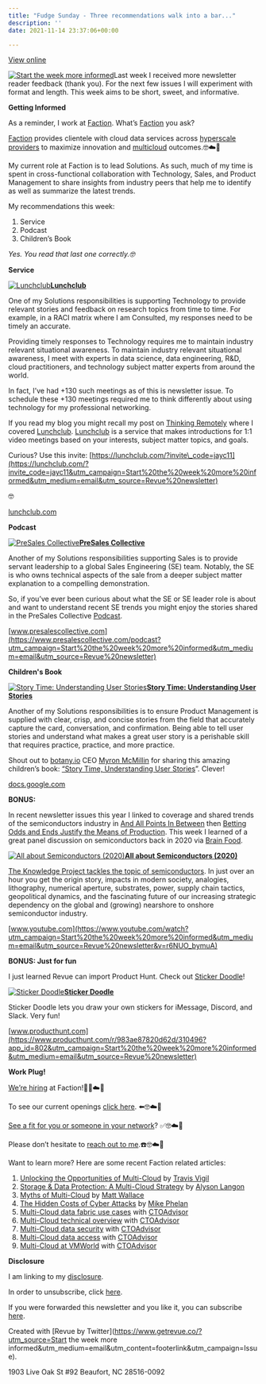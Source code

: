 ```yaml
---
title: "Fudge Sunday - Three recommendations walk into a bar..."
description: ''
date: 2021-11-14 23:37:06+00:00

---
```


[View online](https://sunday.fudge.org/issues/fudge-sunday-three-recommendations-walk-into-a-bar-847670?utm_campaign=Issue&utm_content=view_in_browser&utm_medium=email&utm_source=Start+the+week+more+informed)

[![Start the week more informed](https://bucketeer-e05bbc84-baa3-437e-9518-adb32be77984.s3.amazonaws.com/public/images/449a2576-79ca-4390-b113-ca52ed86567d_1200x115.png "Start the week more informed")](https://substackcdn.com/image/fetch/f_auto,q_auto:good,fl_progressive:steep/https%3A%2F%2Fbucketeer-e05bbc84-baa3-437e-9518-adb32be77984.s3.amazonaws.com%2Fpublic%2Fimages%2F449a2576-79ca-4390-b113-ca52ed86567d_1200x115.png)Last week I received more newsletter reader feedback (thank you). For the next few issues I will experiment with format and length. This week aims to be short, sweet, and informative.

 **Getting Informed**

As a reminder, I work at [Faction](https://www.factioninc.com/solutions/multi-cloud-data-services/?utm_campaign=Fudge%20Sunday&utm_medium=email&utm_source=Revue%20newsletter). What’s [Faction](https://www.factioninc.com/solutions/multi-cloud-data-services/?utm_campaign=Fudge%20Sunday&utm_medium=email&utm_source=Revue%20newsletter) you ask? 

[Faction](https://www.factioninc.com/solutions/multi-cloud-data-services/?utm_campaign=Fudge%20Sunday&utm_medium=email&utm_source=Revue%20newsletter) provides clientele with cloud data services across [hyperscale providers](https://www.factioninc.com/solutions/multi-cloud-data-services/?utm_campaign=Fudge%20Sunday&utm_medium=email&utm_source=Revue%20newsletter) to maximize innovation and [multicloud](https://www.factioninc.com/solutions/multi-cloud-data-services/?utm_campaign=Fudge%20Sunday&utm_medium=email&utm_source=Revue%20newsletter) outcomes.🤓☁️🚀

My current role at Faction is to lead Solutions. As such, much of my time is spent in cross-functional collaboration with Technology, Sales, and Product Management to share insights from industry peers that help me to identify as well as summarize the latest trends.

My recommendations this week:

1. Service
2. Podcast
3. Children’s Book

*Yes. You read that last one correctly.🤓*

 **Service**

[![Lunchclub](https://bucketeer-e05bbc84-baa3-437e-9518-adb32be77984.s3.amazonaws.com/public/images/958ec306-3edb-4984-8fd5-509f9dd5c176_600x315.png "Lunchclub")](https://substackcdn.com/image/fetch/f_auto,q_auto:good,fl_progressive:steep/https%3A%2F%2Fbucketeer-e05bbc84-baa3-437e-9518-adb32be77984.s3.amazonaws.com%2Fpublic%2Fimages%2F958ec306-3edb-4984-8fd5-509f9dd5c176_600x315.png)**[Lunchclub](https://lunchclub.com/?invite_code=jayc11&utm_campaign=Start%20the%20week%20more%20informed&utm_medium=email&utm_source=Revue%20newsletter)**

One of my Solutions responsibilities is supporting Technology to provide relevant stories and feedback on research topics from time to time. For example, in a RACI matrix where I am Consulted, my responses need to be timely an accurate.

Providing timely responses to Technology requires me to maintain industry relevant situational awareness. To maintain industry relevant situational awareness, I meet with experts in data science, data engineering, R&D, cloud practitioners, and technology subject matter experts from around the world.

In fact, I’ve had +130 such meetings as of this is newsletter issue. To schedule these +130 meetings required me to think differently about using technology for my professional networking.

If you read my blog you might recall my post on [Thinking Remotely](https://fudge.org/archive/thinking-remotely/?utm_campaign=Start%20the%20week%20more%20informed&utm_medium=email&utm_source=Revue%20newsletter) where I covered [Lunchclub](https://lunchclub.com/?invite_code=jayc11&utm_campaign=Start%20the%20week%20more%20informed&utm_medium=email&utm_source=Revue%20newsletter). [Lunchclub](https://lunchclub.com/?invite_code=jayc11&utm_campaign=Start%20the%20week%20more%20informed&utm_medium=email&utm_source=Revue%20newsletter) is a service that makes introductions for 1:1 video meetings based on your interests, subject matter topics, and goals.

Curious? Use this invite: [https://lunchclub.com/?invite\_code=jayc11](https://lunchclub.com/?invite_code=jayc11&utm_campaign=Start%20the%20week%20more%20informed&utm_medium=email&utm_source=Revue%20newsletter)

🤓

[lunchclub.com](https://lunchclub.com/?invite_code=jayc11&utm_campaign=Start%20the%20week%20more%20informed&utm_medium=email&utm_source=Revue%20newsletter)

 **Podcast**

[![PreSales Collective](https://bucketeer-e05bbc84-baa3-437e-9518-adb32be77984.s3.amazonaws.com/public/images/acc4fa04-1865-4121-8c03-74963a0c9192_600x338.jpeg "PreSales Collective")](https://substackcdn.com/image/fetch/f_auto,q_auto:good,fl_progressive:steep/https%3A%2F%2Fbucketeer-e05bbc84-baa3-437e-9518-adb32be77984.s3.amazonaws.com%2Fpublic%2Fimages%2Facc4fa04-1865-4121-8c03-74963a0c9192_600x338.jpeg)**[PreSales Collective](https://www.presalescollective.com/podcast?utm_campaign=Start%20the%20week%20more%20informed&utm_medium=email&utm_source=Revue%20newsletter)**

Another of my Solutions responsibilities supporting Sales is to provide servant leadership to a global Sales Engineering (SE) team. Notably, the SE is who owns technical aspects of the sale from a deeper subject matter explanation to a compelling demonstration.

So, if you’ve ever been curious about what the SE or SE leader role is about and want to understand recent SE trends you might enjoy the stories shared in the PreSales Collective [Podcast](https://www.presalescollective.com/podcast?utm_campaign=Start%20the%20week%20more%20informed&utm_medium=email&utm_source=Revue%20newsletter).

[www.presalescollective.com](https://www.presalescollective.com/podcast?utm_campaign=Start%20the%20week%20more%20informed&utm_medium=email&utm_source=Revue%20newsletter)

 **Children's Book**

[![Story Time: Understanding User Stories](https://bucketeer-e05bbc84-baa3-437e-9518-adb32be77984.s3.amazonaws.com/public/images/f35eecfd-ca85-4801-9525-6f79ce7c300a_600x315.png "Story Time: Understanding User Stories")](https://substackcdn.com/image/fetch/f_auto,q_auto:good,fl_progressive:steep/https%3A%2F%2Fbucketeer-e05bbc84-baa3-437e-9518-adb32be77984.s3.amazonaws.com%2Fpublic%2Fimages%2Ff35eecfd-ca85-4801-9525-6f79ce7c300a_600x315.png)**[Story Time: Understanding User Stories](https://docs.google.com/presentation/d/1j3l9GCiEvp8Ei3G9Uuzp6Q6tS2pXqAG4SLI3zHJaQj0/edit?usp=sharing&utm_campaign=Start%20the%20week%20more%20informed&utm_medium=email&utm_source=Revue%20newsletter)**

Another of my Solutions responsibilities is to ensure Product Management is supplied with clear, crisp, and concise stories from the field that accurately capture the card, conversation, and confirmation. Being able to tell user stories and understand what makes a great user story is a perishable skill that requires practice, practice, and more practice.

Shout out to [botany.io](https://botany.io?utm_campaign=Start%20the%20week%20more%20informed&utm_medium=email&utm_source=Revue%20newsletter) CEO [Myron McMillin](https://www.linkedin.com/in/myronmcmillin/?utm_campaign=Start%20the%20week%20more%20informed&utm_medium=email&utm_source=Revue%20newsletter) for sharing this amazing children’s book: [“Story Time, Understanding User Stories](https://docs.google.com/presentation/d/1j3l9GCiEvp8Ei3G9Uuzp6Q6tS2pXqAG4SLI3zHJaQj0/edit?usp=sharing&utm_campaign=Start%20the%20week%20more%20informed&utm_medium=email&utm_source=Revue%20newsletter)”. Clever!

[docs.google.com](https://docs.google.com/presentation/d/1j3l9GCiEvp8Ei3G9Uuzp6Q6tS2pXqAG4SLI3zHJaQj0/edit?usp=sharing&utm_campaign=Start%20the%20week%20more%20informed&utm_medium=email&utm_source=Revue%20newsletter)

 **BONUS:**

In recent newsletter issues this year I linked to coverage and shared trends of the semiconductors industry in [And All Points In Between](https://sunday.fudge.org/issues/fudge-sunday-and-all-points-in-between-679406?utm_campaign=Start%20the%20week%20more%20informed&utm_medium=email&utm_source=Revue%20newsletter) then [Betting Odds and Ends Justify the Means of Production](https://sunday.fudge.org/issues/fudge-sunday-betting-odds-and-ends-justify-the-means-of-production-752134?utm_campaign=Start%20the%20week%20more%20informed&utm_medium=email&utm_source=Revue%20newsletter). This week I learned of a great panel discussion on semiconductors back in 2020 via [Brain Food](https://fs.blog/knowledge-podcast/the-ultimate-bargaining-chip/?utm_campaign=Start%20the%20week%20more%20informed&utm_medium=email&utm_source=Revue%20newsletter).

[![All about Semiconductors (2020)](https://bucketeer-e05bbc84-baa3-437e-9518-adb32be77984.s3.amazonaws.com/public/images/60cb60f8-3b8c-4737-aea0-16b35f052992_600x338.jpeg "All about Semiconductors (2020)")](https://substackcdn.com/image/fetch/f_auto,q_auto:good,fl_progressive:steep/https%3A%2F%2Fbucketeer-e05bbc84-baa3-437e-9518-adb32be77984.s3.amazonaws.com%2Fpublic%2Fimages%2F60cb60f8-3b8c-4737-aea0-16b35f052992_600x338.jpeg)**[All about Semiconductors (2020)](https://www.youtube.com/watch?utm_campaign=Start%20the%20week%20more%20informed&utm_medium=email&utm_source=Revue%20newsletter&v=r6NUO_bymuA)**

[The Knowledge Project tackles the topic of semiconductors](https://www.youtube.com/watch?utm_campaign=Start%20the%20week%20more%20informed&utm_medium=email&utm_source=Revue%20newsletter&v=r6NUO_bymuA). In just over an hour you get the origin story, impacts in modern society, analogies, lithography, numerical aperture, substrates, power, supply chain tactics, geopolitical dynamics, and the fascinating future of our increasing strategic dependency on the global and (growing) nearshore to onshore semiconductor industry.

[www.youtube.com](https://www.youtube.com/watch?utm_campaign=Start%20the%20week%20more%20informed&utm_medium=email&utm_source=Revue%20newsletter&v=r6NUO_bymuA)

 **BONUS: Just for fun**

I just learned Revue can import Product Hunt. Check out [Sticker Doodle](https://www.producthunt.com/r/983ae87820d62d/310496?app_id=802&utm_campaign=Start%20the%20week%20more%20informed&utm_medium=email&utm_source=Revue%20newsletter)!

[![Sticker Doodle](https://bucketeer-e05bbc84-baa3-437e-9518-adb32be77984.s3.amazonaws.com/public/images/6207cfe7-6f4c-4a52-9b6f-86efa2c347ce_600x489.png "Sticker Doodle")](https://substackcdn.com/image/fetch/f_auto,q_auto:good,fl_progressive:steep/https%3A%2F%2Fbucketeer-e05bbc84-baa3-437e-9518-adb32be77984.s3.amazonaws.com%2Fpublic%2Fimages%2F6207cfe7-6f4c-4a52-9b6f-86efa2c347ce_600x489.png)**[Sticker Doodle](https://www.producthunt.com/r/983ae87820d62d/310496?app_id=802&utm_campaign=Start%20the%20week%20more%20informed&utm_medium=email&utm_source=Revue%20newsletter)**

Sticker Doodle lets you draw your own stickers for iMessage, Discord, and Slack. Very fun!

[www.producthunt.com](https://www.producthunt.com/r/983ae87820d62d/310496?app_id=802&utm_campaign=Start%20the%20week%20more%20informed&utm_medium=email&utm_source=Revue%20newsletter)

 **Work Plug!**

[We’re hiring](https://grnh.se/66f4d22d4us?utm_campaign=Fudge%20Sunday&utm_medium=email&utm_source=Revue%20newsletter) at Faction!🎉🤓☁️🚀

To see our current openings [click here](https://grnh.se/66f4d22d4us?utm_campaign=Fudge%20Sunday&utm_medium=email&utm_source=Revue%20newsletter). ⬅️🤓☁️🚀

[See a fit for you or someone in your network](https://grnh.se/66f4d22d4us?utm_campaign=Fudge%20Sunday&utm_medium=email&utm_source=Revue%20newsletter)? ✅🤓☁️🚀

Please don’t hesitate to [reach out to me](https://jaycuthrell.com/contact/?utm_campaign=Fudge%20Sunday&utm_medium=email&utm_source=Revue%20newsletter).☎️🤓☁️🚀

Want to learn more? Here are some recent Faction related articles:

1. [Unlocking the Opportunities of Multi-Cloud](https://www.delltechnologies.com/en-us/blog/unlocking-the-opportunities-of-multi-cloud/?utm_campaign=Fudge%20Sunday&utm_medium=email&utm_source=Revue%20newsletter) by [Travis Vigil](https://www.delltechnologies.com/en-us/blog/authors/travis-vigil/?utm_campaign=Fudge%20Sunday&utm_medium=email&utm_source=Revue%20newsletter)
2. [Storage & Data Protection: A Multi-Cloud Strategy](https://www.delltechnologies.com/en-us/blog/storage-and-data-protection-for-your-cloud-first-strategy/?utm_campaign=Fudge%20Sunday&utm_medium=email&utm_source=Revue%20newsletter) by [Alyson Langon](https://www.delltechnologies.com/en-us/blog/authors/alyson-langon/?utm_campaign=Fudge%20Sunday&utm_medium=email&utm_source=Revue%20newsletter)
3. [Myths of Multi-Cloud](https://www.intelligentcio.com/north-america/2021/10/07/myths-of-multi-cloud-whats-standing-in-the-way-of-a-streamlined-approach/?utm_campaign=Fudge%20Sunday&utm_medium=email&utm_source=Revue%20newsletter) by [Matt Wallace](https://twitter.com/mattwallace?utm_campaign=Fudge%20Sunday&utm_medium=email&utm_source=Revue%20newsletter)
4. [The Hidden Costs of Cyber Attacks](https://www.dataversity.net/the-hidden-costs-of-cyberattacks/?utm_campaign=Fudge%20Sunday&utm_medium=email&utm_source=Revue%20newsletter) by [Mike Phelan](https://www.linkedin.com/in/mikephelan-1912/?utm_campaign=Fudge%20Sunday&utm_medium=email&utm_source=Revue%20newsletter)
5. [Multi-Cloud data fabric use cases](https://thectoadvisor.com/multicloud-data-fabric-use-cases-with-faction/?utm_campaign=Fudge%20Sunday&utm_medium=email&utm_source=Revue%20newsletter) with [CTOAdvisor](https://thectoadvisor.com/?utm_campaign=Fudge%20Sunday&utm_medium=email&utm_source=Revue%20newsletter)
6. [Multi-Cloud technical overview](https://thectoadvisor.com/faction-multicloud-technical-overview-interview-with-matt-wallace/?utm_campaign=Fudge%20Sunday&utm_medium=email&utm_source=Revue%20newsletter) with [CTOAdvisor](https://thectoadvisor.com/?utm_campaign=Fudge%20Sunday&utm_medium=email&utm_source=Revue%20newsletter)
7. [Multi-Cloud data security](https://thectoadvisor.com/multi-cloud-data-security-dell-technologies-and-faction/?utm_campaign=Fudge%20Sunday&utm_medium=email&utm_source=Revue%20newsletter) with [CTOAdvisor](https://thectoadvisor.com/?utm_campaign=Fudge%20Sunday&utm_medium=email&utm_source=Revue%20newsletter)
8. [Multi-Cloud data access](https://thectoadvisor.com/using-dell-powerscale-for-multi-cloud-data-access/?utm_campaign=Fudge%20Sunday&utm_medium=email&utm_source=Revue%20newsletter) with [CTOAdvisor](https://thectoadvisor.com/?utm_campaign=Fudge%20Sunday&utm_medium=email&utm_source=Revue%20newsletter)
9. [Multi-Cloud at VMWorld](https://www.linkedin.com/posts/kltownsend_multicloud-vmworld-activity-6851248635166957568-oEkR/?utm_campaign=Fudge%20Sunday&utm_medium=email&utm_source=Revue%20newsletter) with [CTOAdvisor](https://thectoadvisor.com/?utm_campaign=Fudge%20Sunday&utm_medium=email&utm_source=Revue%20newsletter)

 **Disclosure**

I am linking to my [disclosure](https://jaycuthrell.com/disclosure/?utm_campaign=Fudge%20Sunday&utm_medium=email&utm_source=Revue%20newsletter).

In order to unsubscribe, click [here](#).

If you were forwarded this newsletter and you like it, you can subscribe [here](https://sunday.fudge.org/?utm_campaign=Issue&utm_content=forwarded&utm_medium=email&utm_source=Start+the+week+more+informed).

Created with [Revue by Twitter](https://www.getrevue.co/?utm_source=Start the week more informed&utm_medium=email&utm_content=footerlink&utm_campaign=Issue).

1903 Live Oak St #92 Beaufort, NC 28516-0092

